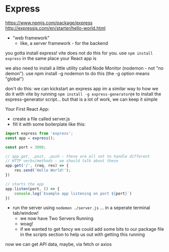# Express

https://www.npmjs.com/package/express
http://expressjs.com/en/starter/hello-world.html

- "web framework"
    - like, a server framework - for the backend

you gotta install express! vite does not do this for you. use `npm install express` in the same place your React app is

we also need to install a little utility called Node Monitor (nodemon - not "no demon"). use npm install -g nodemon to do this (the -g option means "global")

don't do this:
    we can kickstart an express app im a similar way to how we do it with vite by running `npm install -g express-generator@4` to install the express-generator script...
    but that is a lot of work, we can keep it simple

Your First React App:

- create a file called server.js
- fill it with some boilerplate like this:

```js
import express from 'express';
const app = express();

const port = 3000;

// app.get, .post, .push - these are all set to handle different
// HTTP verbs/methods - we should talk about these
app.get('/', (req, res) => {
    res.send('Hello World!');
})

// starts the app
app.listen(port, () => {
    console.log(`Example app listening on port ${port}`)
})
```

- run the server using `nodemon ./server.js` ... in a seperate terminal tab/window!
    - we now have Two Servers Running
    - woag!
    - if we wanted to get fancy we could add some bits to our package file in the scripts section to help us out with getting this running

now we can get API data, maybe, via fetch or axios